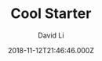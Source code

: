 ---
title: Cool Starter
github: https://github.com/FriendlyUser/vuepress-theme-cool-starter
demo: https://friendlyuser.github.io/vuepress-theme-cool-starter/#disclaimer
author: David Li
ssg:
  - Vuepress
cms:
  - Markdown
date: 2018-11-12T21:46:46.000Z
description: Starter project for vuepress theme cool
draft: true
publish_date: '2018-11-12T21:46:46Z'
update_date: '2022-09-17T16:00:49Z'
github_star: 74
github_fork: 35
---
